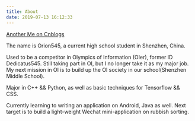 ```yaml
---
title: About
date: 2019-07-13 16:12:33
---
```






[Another Me on Cnblogs](https://www.cnblogs.com/dedicatus545)

The name is Orion545, a current high school student in Shenzhen, China.

Used to be a competitor in Olympics of Information (OIer), former ID Dedicatus545. Still taking part in OI, but I no longer take it as my major job. My next mission in OI is to build up the OI society in our school(Shenzhen Middle School).

Major in C++ && Python, as well as basic techniques for Tensorflow && CSS.

Currently learning to writing an application on Android, Java as well. Next target is to build a light-weight Wechat mini-application on rubbish sorting.
